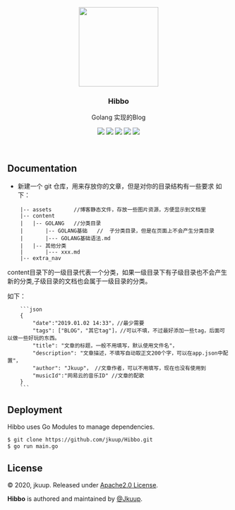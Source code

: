 <p align="center">
    <a href="http://www.alphkiee.xyz" target="_blank">
        <img src="https://raw.githubusercontent.com/jkuup/Hibbo/master/img/gopher.png?v=0.2.2" width="180" />
    </a>
    <h3 align="center">Hibbo</h3>
    <p align="center">Golang 实现的Blog</p>
    <p align="center">
        <a href="https://travis-ci.com/jkuup/Hibbo"><img src="https://travis-ci.com/jkuup/Hibbo.svg?branch=master"></a>
        <a href="https://github.com/jkuup/Hibbo/releases"><img src="https://img.shields.io/badge/Version-v0.0.1-red.svg"></a>
        <a href="https://goreportcard.com/report/github.com/jkuup/Hibbo"><img src="https://goreportcard.com/badge/github.com/jkuup/Hibbo?v=0.0.1"></a>
        <a href="https://hub.docker.com/r/jkuup/Hibbo"><img src="https://img.shields.io/badge/Docker-Latest-orange"></a>
        <a href="https://github.com/jkuup/Hibbo/blob/master/LICENSE"><img src="https://img.shields.io/badge/LICENSE-MIT-orange.svg"></a>
    </p>
</p>
<br/>

## Documentation

- 新建一个 git 仓库，用来存放你的文章，但是对你的目录结构有一些要求
如下：
```
    |-- assets       //博客静态文件，存放一些图片资源，方便显示到文档里
    |-- content
    |   |-- GOLANG   //分类目录
    |       |-- GOLANG基础   //  子分类目录，但是在页面上不会产生分类目录
    |       |--- GOLANG基础语法.md
    |   |-- 其他分类
    |       |--- xxx.md
    |-- extra_nav  

```
content目录下的一级目录代表一个分类，如果一级目录下有子级目录也不会产生新的分类,子级目录的文档也会属于一级目录的分类。

如下：
```
    ```json
    {
        "date":"2019.01.02 14:33"，//最少需要
        "tags": ["BLOG"，"其它tag"]，//可以不填，不过最好添加一些tag，后面可以做一些好玩的东西。
        "title": "文章的标题，一般不用填写，默认使用文件名"，
        "description": "文章描述，不填写自动取正文200个字，可以在app.json中配置"，
        "author": "Jkuup"， //文章作者，可以不用填写，现在也没有使用到
        "musicId":"网易云的音乐ID" //文章的配歌
    }
    ```
```
## Deployment

Hibbo uses Go Modules to manage dependencies.

```zsh
$ git clone https://github.com/jkuup/Hibbo.git
$ go run main.go
```

## License

© 2020, jkuup. Released under [Apache2.0 License](http://www.apache.org/licenses/LICENSE-2.0).

**Hibbo** is authored and maintained by [@Jkuup](http://github.com/jkuup).